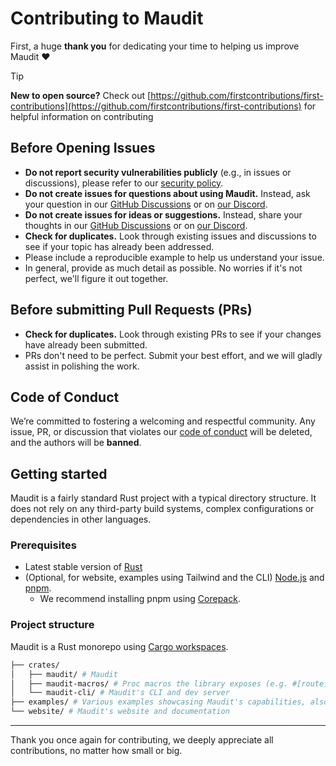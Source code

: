 # Contributing to Maudit

First, a huge **thank you** for dedicating your time to helping us improve Maudit ❤️

> [!Tip]
>
> **New to open source?** Check out [https://github.com/firstcontributions/first-contributions](https://github.com/firstcontributions/first-contributions) for helpful information on contributing

## Before Opening Issues

- **Do not report security vulnerabilities publicly** (e.g., in issues or discussions), please refer to our [security policy](https://github.com/bruits/maudit/blob/main/SECURITY.md).
- **Do not create issues for questions about using Maudit.** Instead, ask your question in our [GitHub Discussions](https://github.com/bruits/maudit/discussions/categories/q-a) or on [our Discord](https://maudit.org/chat).
- **Do not create issues for ideas or suggestions.** Instead, share your thoughts in our [GitHub Discussions](https://github.com/bruits/maudit/discussions/categories/ideas) or on [our Discord](https://maudit.org/chat).
- **Check for duplicates.** Look through existing issues and discussions to see if your topic has already been addressed.
- Please include a reproducible example to help us understand your issue.
- In general, provide as much detail as possible. No worries if it's not perfect, we'll figure it out together.

## Before submitting Pull Requests (PRs)

- **Check for duplicates.** Look through existing PRs to see if your changes have already been submitted.
- PRs don't need to be perfect. Submit your best effort, and we will gladly assist in polishing the work.

## Code of Conduct

We’re committed to fostering a welcoming and respectful community. Any issue, PR, or discussion that violates our [code of conduct](https://github.com/bruits/maudit/blob/main/CODE_OF_CONDUCT.md) will be deleted, and the authors will be **banned**.

## Getting started

Maudit is a fairly standard Rust project with a typical directory structure. It does not rely on any third-party build systems, complex configurations or dependencies in other languages.

### Prerequisites

- Latest stable version of [Rust](https://www.rust-lang.org/)
- (Optional, for website, examples using Tailwind and the CLI) [Node.js](https://nodejs.org/) and [pnpm](https://pnpm.io/).
  - We recommend installing pnpm using [Corepack](https://pnpm.io/installation#using-corepack).

### Project structure

Maudit is a Rust monorepo using [Cargo workspaces](https://doc.rust-lang.org/book/ch14-03-cargo-workspaces.html).

```bash
├── crates/
│   ├── maudit/ # Maudit
│   ├── maudit-macros/ # Proc macros the library exposes (e.g. #[route])
│   └── maudit-cli/ # Maudit's CLI and dev server
├── examples/ # Various examples showcasing Maudit's capabilities, also used as templates
└── website/ # Maudit's website and documentation
```

---

Thank you once again for contributing, we deeply appreciate all contributions, no matter how small or big.
